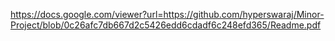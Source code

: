 https://docs.google.com/viewer?url=https://github.com/hyperswaraj/Minor-Project/blob/0c26afc7db667d2c5426edd6cdadf6c248efd365/Readme.pdf
